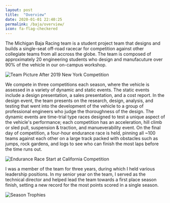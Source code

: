 ```yaml
---
layout: post
title:  "Overview"
date: 2020-01-01 22:40:25
permalink: /baja/overview/
icon: fa-flag-checkered
---
```


The Michigan Baja Racing team is a student project team that designs and builds a single-seat off-road racecar for competition against other collegiate teams from all accross the globe. The team is composed of approximately 20 engineering students who design and manufacuture over 90% of the vehicle in our on-campus workshop. 

<img src="{{ site.baseurl }}/assets/images/baja_rochester_team.JPG" alt="Team Picture After 2019 New York Competition">

We compete in three competitions each season, where the vehicle is assessed in a variety of dynamic and static events. The static events include a design presentation, a sales presentation, and a cost report. In the design event, the team presents on the research, design, analysis, and testing that went into the development of the vehicle to a group of professional engineers who judge the thoroughness of the design. The dynamic events are time-trial type races designed to test a unique aspect of the vehicle's performance; each competition has an acceleration, hill climb or sled pull, suspension & traction, and manueverability event. On the final day of competition, a four-hour endurance race is held, pinning all ~100 teams against each other on a large track packed with obstacles such as jumps, rock gardens, and logs to see who can finish the most laps before the time runs out.

<img src="{{ site.baseurl }}/assets/images/baja_enduro_start.jpeg" alt="Endurance Race Start at California Competition">

I was a member of the team for three years, during which I held various leadership positions. In my senior year on the team, I served as the technical director and helped lead the team towards a first place season finish, setting a new record for the most points scored in a single season. 

<img src="{{ site.baseurl }}/assets/images/baja_season_trophies.JPG" alt="Season Trophies">
 


